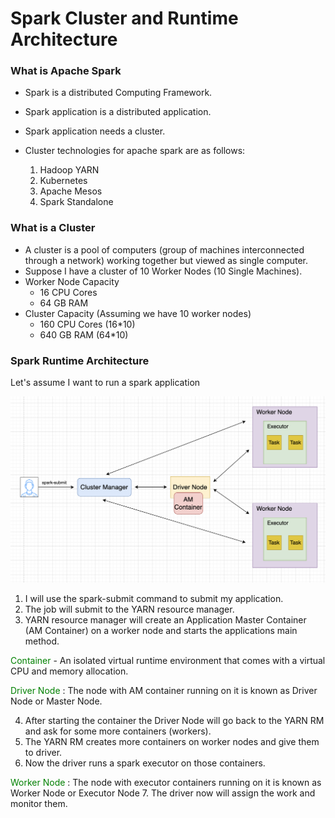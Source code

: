 # Spark Cluster and Runtime Architecture

### What is Apache Spark

- Spark is a distributed Computing Framework.
- Spark application is a distributed application.
- Spark application needs a cluster.
- Cluster technologies for apache spark are as follows:

    1. Hadoop YARN
    2. Kubernetes
    3. Apache Mesos
    4. Spark Standalone

### What is a Cluster

- A cluster is a pool of computers (group of machines interconnected through a network) working together but viewed as single computer.
- Suppose I have a cluster of 10 Worker Nodes (10 Single Machines).
- Worker Node Capacity
    - 16 CPU Cores
    - 64 GB RAM
- Cluster Capacity (Assuming we have 10 worker nodes)
    - 160 CPU Cores (16*10)
    - 640 GB RAM (64*10)

### Spark Runtime Architecture

Let's assume I want to run a spark application

![Alt text](https://github.com/vegetariancoder/wordsToSpeak/blob/main/images/sparkArchitecture.png?raw=true "Title")

1. I will use the spark-submit command to submit my application.
2. The job will submit to the YARN resource manager.
3. YARN resource manager will create an Application Master Container (AM Container) on a worker node and starts the applications main method.

<span style="color:green">Container</span> - An isolated virtual runtime environment that comes with a virtual CPU and memory allocation.

<span style="color:green">Driver Node</span>  : The node with AM container running on it is known as Driver Node or Master Node.

4. After starting the container the Driver Node will go back to the YARN RM and ask for some more containers (workers).
5. The YARN RM creates more containers on worker nodes and give them to driver.
6. Now the driver runs a spark executor on those containers.

<span style="color:green">Worker Node</span> : The node with executor containers running on it is known as Worker Node or Executor Node
7. The driver now will assign the work and monitor them.




